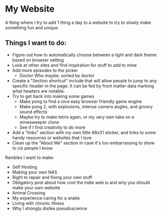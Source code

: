# My Website

A thing where I try to add 1 thing a day to a website to try to slowly make something fun and unique.

## Things I want to do:

- Figure out how to automatically choose between a light and dark theme based on browser setting
- Look at other sites and find inspiration for stuff to add to mine
- Add more episodes to the picker
    - Doctor Who maybe, sorted by doctor
- Create a "Section shortcut" include that will allow people to jump to any specific header in the page. It can be fed by front matter data marking what headers are notable.
- Try to get back into making some games
    - Make pong to find a nice easy browser friendly game engine
    - Make pong 2, with explosions, intense camera angles, and groovy sound effects
    - Maybe try to make tetris again, or my very own take on a minesweeper clone
    - See if I find creativity to do more
- Add a "links" section with my own little 88x31 sticker, and links to some handy resources or websites that I love.
- Clean up the "About Me" section in case it's too embarrassing to show to cis people I know

Rambles I want to make:

- Self Hosting
- Making your own NAS
- Right to repair and fixing your own stuff
- Obligatory post about how cool the indie web is and why you should make your own website
- Animal Crossing
- My experience caring for a snake
- Living with chronic illness
- Why I strongly dislike pseudoscience
